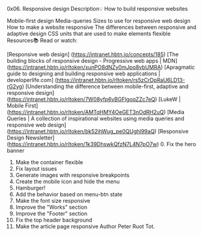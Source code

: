 0x06. Responsive design
Description:bulb:
How to build responsive websites

Mobile-first design
Media-queries
Sizes to use for responsive web design
How to make a website responsive
The differences between responsive and adaptive design
CSS units that are used to make elements flexible
Resources:books:
Read or watch:

[Responsive web design] (https://intranet.hbtn.io/concepts/185)
[The building blocks of responsive design - Progressive web apps | MDN] (https://intranet.hbtn.io/rltoken/xunPO8dNZy0mJpq8vbUMRA)
[Apragmatic guide to designing and building responsive web applications | developerlife.com] (https://intranet.hbtn.io/rltoken/rs5zCrDpRaU6LD13-rG2yg)
[Understanding the difference between mobile-first, adaptive and responsive design] (https://intranet.hbtn.io/rltoken/7W08yfp6vBGFlgoqZZc7eQ)
[LukeW | Mobile First] (https://intranet.hbtn.io/rltoken/AMTqHMY4OeGET3nOdRH2uQ)
[Media Queries | A collection of inspirational websites using media queries and responsive web design] (https://intranet.hbtn.io/rltoken/bk52ihWug_pe0QUghl99aQ)
[Responsive Design Newsletter] (https://intranet.hbtn.io/rltoken/1k39DhswkQfzN7L4N7pO7w)
0. Fix the hero banner
1. Make the container flexible
2. Fix layout issues
3. Generate images with responsive breakpoints
4. Create the mobile icon and hide the menu
5. Hamburger!
6. Add the behavior based on menu-btn state
7. Make the font size responsive
8. Improve the "Works" section
9. Improve the "Footer" section
10. Fix the top header background
11. Make the article page responsive
Author
Peter Ruot Tot.
